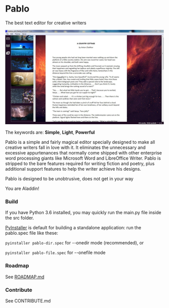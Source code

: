 # Pablo
The best text editor for creative writers

![Screenshot](screenshots/1.jpg?raw=true "Screenshot")

The keywords are: <b>Simple</b>, <b>Light</b>, <b>Powerful</b>

Pablo is a simple and fairly magical editor specially designed to make all creative writers fall in love with it. It eliminates the unnecessary and excessive appurtenances that normally come shipped with other enterprise word processing giants like Microsoft Word and LibreOffice Writer. Pablo is stripped to the bare features required for writing fiction and poetry, plus additional support features to help the writer achieve his designs.

Pablo is designed to be unobtrusive, does not get in your way

You are Aladdin!

### Build
If you have Python 3.6 installed, you may quickly run the main.py file inside the src folder.

<a href="https://www.pyinstaller.org/">PyInstaller</a> is default for building a standalone application: run the pablo.spec file like these:

`pyinstaller pablo-dir.spec` for --onedir mode (recommended), or

`pyinstaller pablo-file.spec` for --onefile mode

### Roadmap
See [ROADMAP.md](ROADMAP.md)

### Contribute
See CONTRIBUTE.md